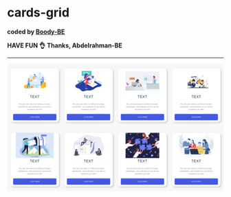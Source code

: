 # cards-grid

<b>coded by [Boody-BE](https://github.com/Boody2004)</b>

**HAVE FUN 👌**
**Thanks, Abdelrahman-BE**

---

![Design preview for the Profile card component coding challenge](./images/image-web.jpg)
